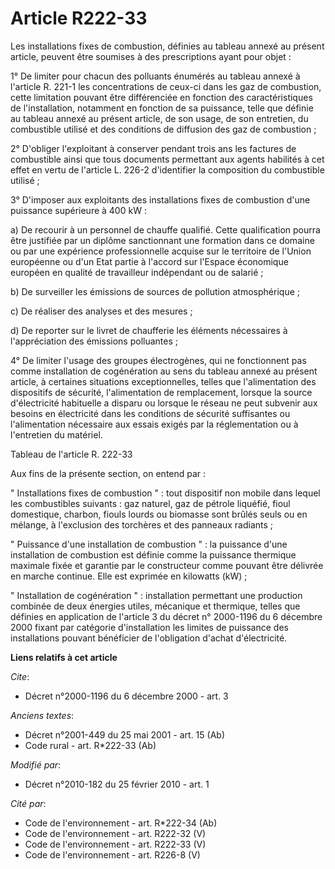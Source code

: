# Article R222-33

Les installations fixes de combustion, définies au tableau annexé au présent article, peuvent être soumises à des
prescriptions ayant pour objet : 

1° De limiter pour chacun des polluants énumérés au tableau annexé à l'article R. 221-1 les concentrations de ceux-ci dans
les gaz de combustion, cette limitation pouvant être différenciée en fonction des caractéristiques de l'installation,
notamment en fonction de sa puissance, telle que définie au tableau annexé au présent article, de son usage, de son
entretien, du combustible utilisé et des conditions de diffusion des gaz de combustion ; 

2° D'obliger l'exploitant à conserver pendant trois ans les factures de combustible ainsi que tous documents permettant aux
agents habilités à cet effet en vertu de l'article L. 226-2 d'identifier la composition du combustible utilisé ; 

3° D'imposer aux exploitants des installations fixes de combustion d'une puissance supérieure à 400 kW : 

a) De recourir à un personnel de chauffe qualifié. Cette qualification pourra être justifiée par un diplôme sanctionnant une
formation dans ce domaine ou par une expérience professionnelle acquise sur le territoire de l'Union européenne ou d'un Etat
partie à l'accord sur l'Espace économique européen en qualité de travailleur indépendant ou de salarié ; 

b) De surveiller les émissions de sources de pollution atmosphérique ; 

c) De réaliser des analyses et des mesures ; 

d) De reporter sur le livret de chaufferie les éléments nécessaires à l'appréciation des émissions polluantes ; 

4° De limiter l'usage des groupes électrogènes, qui ne fonctionnent pas comme installation de cogénération au sens du tableau
annexé au présent article, à certaines situations exceptionnelles, telles que l'alimentation des dispositifs de sécurité,
l'alimentation de remplacement, lorsque la source d'électricité habituelle a disparu ou lorsque le réseau ne peut subvenir
aux besoins en électricité dans les conditions de sécurité suffisantes ou l'alimentation nécessaire aux essais exigés par la
réglementation ou à l'entretien du matériel. 

Tableau de l'article R. 222-33 

Aux fins de la présente section, on entend par : 

" Installations fixes de combustion " : tout dispositif non mobile dans lequel les combustibles suivants : gaz naturel, gaz
de pétrole liquéfié, fioul domestique, charbon, fiouls lourds ou biomasse sont brûlés seuls ou en mélange, à l'exclusion des
torchères et des panneaux radiants ; 

" Puissance d'une installation de combustion " : la puissance d'une installation de combustion est définie comme la puissance
thermique maximale fixée et garantie par le constructeur comme pouvant être délivrée en marche continue. Elle est exprimée en
kilowatts (kW) ; 

" Installation de cogénération " : installation permettant une production combinée de deux énergies utiles, mécanique et
thermique, telles que définies en application de l'article 3 du décret n° 2000-1196 du 6 décembre 2000 fixant par catégorie
d'installation les limites de puissance des installations pouvant bénéficier de l'obligation d'achat d'électricité.

**Liens relatifs à cet article**

_Cite_:

  - Décret n°2000-1196 du 6 décembre 2000 - art. 3

_Anciens textes_:

  - Décret n°2001-449 du 25 mai 2001 - art. 15 (Ab)
  - Code rural - art. R*222-33 (Ab)

_Modifié par_:

  - Décret n°2010-182 du 25 février 2010 - art. 1

_Cité par_:

  - Code de l'environnement - art. R*222-34 (Ab)
  - Code de l'environnement - art. R222-32 (V)
  - Code de l'environnement - art. R222-33 (V)
  - Code de l'environnement - art. R226-8 (V)
